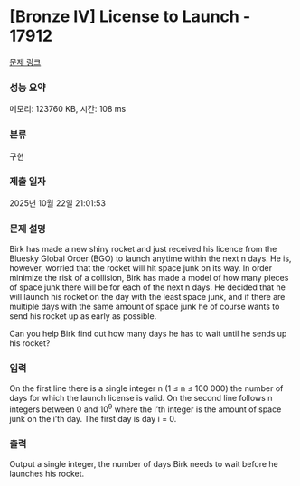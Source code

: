 # [Bronze IV] License to Launch - 17912 

[문제 링크](https://www.acmicpc.net/problem/17912) 

### 성능 요약

메모리: 123760 KB, 시간: 108 ms

### 분류

구현

### 제출 일자

2025년 10월 22일 21:01:53

### 문제 설명

<p>Birk has made a new shiny rocket and just received his licence from the Bluesky Global Order (BGO) to launch anytime within the next n days. He is, however, worried that the rocket will hit space junk on its way. In order minimize the risk of a collision, Birk has made a model of how many pieces of space junk there will be for each of the next n days. He decided that he will launch his rocket on the day with the least space junk, and if there are multiple days with the same amount of space junk he of course wants to send his rocket up as early as possible.</p>

<p>Can you help Birk find out how many days he has to wait until he sends up his rocket?</p>

### 입력 

 <p>On the first line there is a single integer n (1 ≤ n ≤ 100 000) the number of days for which the launch license is valid. On the second line follows n integers between 0 and 10<sup>9</sup> where the i’th integer is the amount of space junk on the i’th day. The first day is day i = 0.</p>

### 출력 

 <p>Output a single integer, the number of days Birk needs to wait before he launches his rocket.</p>

